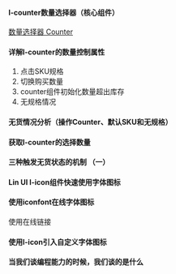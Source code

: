 #### l-counter数量选择器（核心组件）

[数量选择器 Counter]( [http://doc.mini.7yue.pro/component/shopping/count-selector.html#%E5%9F%BA%E7%A1%80%E7%94%A8%E6%B3%95](http://doc.mini.7yue.pro/component/shopping/count-selector.html#基础用法) )

#### 详解l-counter的数量控制属性

1. 点击SKU规格
2. 切换购买数量
3. counter组件初始化数量超出库存
4. 无规格情况

#### 无货情况分析（操作Counter、默认SKU和无规格）

#### 获取l-counter的选择数量

#### 三种触发无货状态的机制 （一）

#### Lin UI l-icon组件快速使用字体图标

#### 使用iconfont在线字体图标

使用在线链接

#### 使用l-icon引入自定义字体图标

#### 当我们谈编程能力的时候，我们谈的是什么

